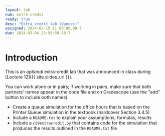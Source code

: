 ```yaml
---
layout: lab
num: extra-credit
ready: true
desc: "Extra credit lab (Queues)"
assigned: 2024-02-15 11:00:00.00-7
due: 2024-03-04 23:59:59.59-7
---
```


# Introduction

This is an _optional_ extra-credit lab that was announced in class during [Lecture 12]({{ site.slides_url }}).

You can work alone or in pairs; if working in pairs, make sure that both partners' names appear in the code file and on Gradescope (use the "add" button to include both names).

* Create a queue simulation for the office hours that is based on the Printer Queue simulation in the textbook (hardcover Section 3.4.5)
* Include a `README.txt` to explain your assumptions, formulas, results
* Include a `cs9extracredit.py` that contains code for the simulation that produces the results outlined in the `README.txt` file
